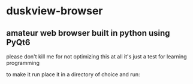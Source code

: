 # duskview-browser
## amateur web browser built in python using PyQt6
please don't kill me for not optimizing this at all it's just a test for learning programming

to make it run place it in a directory of choice and run:
[^1]: pip install PyQt6, PyQt6-WebEngine
[^2]: python index.py
